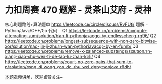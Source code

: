 # 力扣周赛 470 题解 - 灵茶山艾府 - 灵神

核心刷题路线+算法题单 https://leetcode.cn/circle/discuss/RvFUtj/
题解 + Python/Java/C++/Go 代码：
Q1 https://leetcode.cn/problems/compute-alternating-sum/solution/bian-li-pythonjavacgo-by-endlesscheng-rg96/
Q2 https://leetcode.cn/problems/longest-subsequence-with-non-zero-bitwise-xor/solution/nao-jin-ji-zhuan-wan-pythonjavacgo-by-en-fumb/
Q3 https://leetcode.cn/problems/remove-k-balanced-substrings/solution/lin-xiang-xiao-chu-wen-ti-de-tao-lu-zhan-kb1j/
Q4 https://leetcode.cn/problems/count-no-zero-pairs-that-sum-to-n/solution/cong-di-wang-gao-de-shu-wei-dppythonjava-r8dh/

[本题视频讲解](https://www.bilibili.com/video/TODO时间/?t=2m30s)，欢迎点赞关注~
